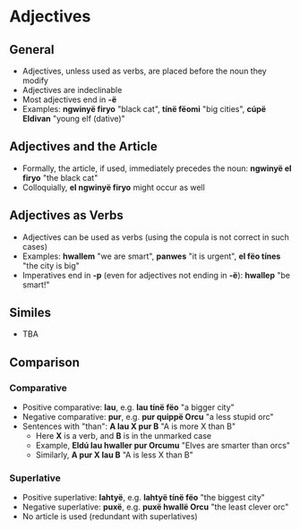 # Adjectives

## General

+ Adjectives, unless used as verbs, are placed before the noun they modify
+ Adjectives are indeclinable
+ Most adjectives end in **-ë**
+ Examples: **ngwinyë firyo** "black cat", **tínë fëomi** "big cities", **cúpë Eldivan** "young elf (dative)"

## Adjectives and the Article

+ Formally, the article, if used, immediately precedes the noun: **ngwinyë el firyo** "the black cat"
+ Colloquially, **el ngwinyë firyo** might occur as well

## Adjectives as Verbs

+ Adjectives can be used as verbs (using the copula is not correct in such cases)
+ Examples: **hwallem** "we are smart", **panwes** "it is urgent", **el fëo tínes** "the city is big"
+ Imperatives end in **-p** (even for adjectives not ending in **-ë**): **hwallep** "be smart!"

## Similes

+ TBA

## Comparison

### Comparative

+ Positive comparative: **lau**, e.g. **lau tínë fëo** "a bigger city"
+ Negative comparative: **pur**, e.g. **pur quippë Orcu** "a less stupid orc"
+ Sentences with "than": **A lau X pur B** "A is more X than B"
  + Here **X** is a verb, and **B** is in the unmarked case
  + Example, **Eldú lau hwaller pur Orcumu** "Elves are smarter than orcs"
  + Similarly, **A pur X lau B** "A is less X than B"

### Superlative

+ Positive superlative: **lahtyë**, e.g. **lahtyë tínë fëo** "the biggest city"
+ Negative superlative: **puxë**, e.g. **puxë hwallë Orcu** "the least clever orc"
+ No article is used (redundant with superlatives)
